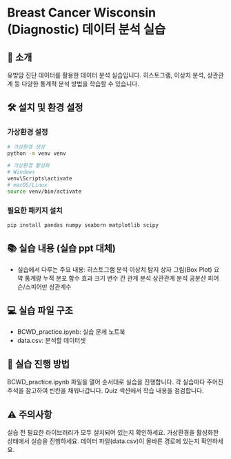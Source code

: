 # Breast Cancer Wisconsin (Diagnostic) 데이터 분석 실습

## 📌 소개
유방암 진단 데이터를 활용한 데이터 분석 실습입니다. 히스토그램, 이상치 분석, 상관관계 등 다양한 통계적 분석 방법을 학습할 수 있습니다.

## 🛠 설치 및 환경 설정

### 가상환경 설정
```bash
# 가상환경 생성
python -m venv venv

# 가상환경 활성화
# Windows
venv\Scripts\activate
# macOS/Linux
source venv/bin/activate
```

### 필요한 패키지 설치
```bash
pip install pandas numpy seaborn matplotlib scipy
```

## 📚 실습 내용 (실습 ppt 대체)

- 실습에서 다루는 주요 내용:
히스토그램 분석
이상치 탐지
상자 그림(Box Plot)
요약 통계량
누적 분포 함수
효과 크기
변수 간 관계 분석
상관관계 분석
공분산
피어슨/스피어만 상관계수

## 💻 실습 파일 구조

- BCWD_practice.ipynb: 실습 문제 노트북
- data.csv: 분석할 데이터셋

## 📝 실습 진행 방법
BCWD_practice.ipynb 파일을 열어 순서대로 실습을 진행합니다.
각 실습마다 주어진 주석을 참고하여 빈칸을 채워나갑니다.
Quiz 섹션에서 학습 내용을 점검합니다.

## ⚠️ 주의사항
실습 전 필요한 라이브러리가 모두 설치되어 있는지 확인하세요.
가상환경을 활성화한 상태에서 실습을 진행하세요.
데이터 파일(data.csv)이 올바른 경로에 있는지 확인하세요.

